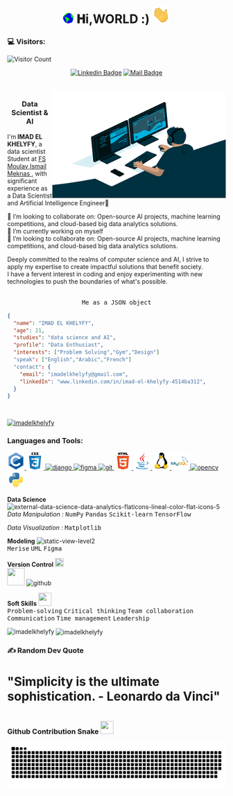 <h1 align="center">
  <img src="GIF/Earth.gif" width="24px">
  𝐇i,WORLD :)
  <img src="GIF/Hi.gif" width="40px" />
</h1>

 <h3 align="left">💻 Visitors:</h3>

![Visitor Count](https://profile-counter.glitch.me/{imadelkhelyfy}/count.svg)

<div align='center'>
  
  [![Linkedin Badge](https://img.shields.io/badge/-IMADELKHELYFY-0e76a8?style=flat&labelColor=0e76a8&logo=linkedin&logoColor=white)](https://www.linkedin.com/in/imad-el-khelyfy-4514ba312)
  [![Mail Badge](https://img.shields.io/badge/-IMADELKHELYFY-C70000?style=flat&labelColor=C70000&logo=gmail&logoColor=white)](https://imadelkhelyfy@gmail.com)
</div> <br>


<img align="right" height="250" width="400" alt="GIF" src="GIF/code.gif"/>
<h3 align="center">Data Scientist & AI </h3>
I'm<strong> IMAD EL KHELYFY</strong>, a data scientist Student  at <a href="https://www.fs-umi.ac.ma/ /">FS Moulay Ismail Meknas </a>, with significant experience as a Data Scientist and Artificial Intelligence Engineer🔭<br>
  
  👯 I’m looking to collaborate on: Open-source AI projects, machine learning competitions, and cloud-based big data analytics solutions.<br>
  🔭 I’m currently working on myself <br>
  👯 I’m looking to collaborate on: Open-source AI projects, machine learning competitions, and cloud-based big data analytics solutions.<br>
  
  Deeply committed to the realms of computer science and AI, I strive to apply my expertise to create impactful solutions that benefit society.<br>I have a fervent interest in coding and enjoy experimenting with new technologies to push the boundaries of what's possible.<br/>

  <br>
  <div align='center'> <kbd>Me as a JSON object</kbd> </div>
  
```json
{
  "name": "IMAD EL KHELYFY",
  "age": 21,
  "studies": "data science and AI",
  "profile": "Data Enthusiast",
  "interests": ["Problem Solving","Gym","Design"]
  "speak": ["English","Arabic","French"]
  "contact": {
    "email": "imadelkhelyfy@gmail.com",
    "linkedIn": "www.linkedin.com/in/imad-el-khelyfy-4514ba312",
  }
}
```

  <br/>
  
 
  
<p align="left"> <a href="https://github.com/ryo-ma/github-profile-trophy"><img src="https://github-profile-trophy.vercel.app/?username=imadelkhelyfy" alt="imadelkhelyfy" /></a> </p>





<h3 align="left">Languages and Tools:</h3>
<p align="left"> <a href="https://www.cprogramming.com/" target="_blank" rel="noreferrer"> <img src="https://raw.githubusercontent.com/devicons/devicon/master/icons/c/c-original.svg" alt="c" width="40" height="40"/> </a> <a href="https://www.w3schools.com/css/" target="_blank" rel="noreferrer"> <img src="https://raw.githubusercontent.com/devicons/devicon/master/icons/css3/css3-original-wordmark.svg" alt="css3" width="40" height="40"/> </a> <a href="https://www.djangoproject.com/" target="_blank" rel="noreferrer"> <img src="https://cdn.worldvectorlogo.com/logos/django.svg" alt="django" width="40" height="40"/> </a> <a href="https://www.figma.com/" target="_blank" rel="noreferrer"> <img src="https://www.vectorlogo.zone/logos/figma/figma-icon.svg" alt="figma" width="40" height="40"/> </a> <a href="https://git-scm.com/" target="_blank" rel="noreferrer"> <img src="https://www.vectorlogo.zone/logos/git-scm/git-scm-icon.svg" alt="git" width="40" height="40"/> </a> <a href="https://www.w3.org/html/" target="_blank" rel="noreferrer"> <img src="https://raw.githubusercontent.com/devicons/devicon/master/icons/html5/html5-original-wordmark.svg" alt="html5" width="40" height="40"/> </a>
<a href="https://www.java.com" target="_blank" rel="noreferrer"> <img src="https://raw.githubusercontent.com/devicons/devicon/master/icons/java/java-original.svg" alt="java" width="40" height="40"/> </a> <a href="https://www.linux.org/" target="_blank" rel="noreferrer"> <img src="https://raw.githubusercontent.com/devicons/devicon/master/icons/linux/linux-original.svg" alt="linux" width="40" height="40"/> </a> <a href="https://www.mysql.com/" target="_blank" rel="noreferrer"> <img src="https://raw.githubusercontent.com/devicons/devicon/master/icons/mysql/mysql-original-wordmark.svg" alt="mysql" width="40" height="40"/> </a> <a href="https://opencv.org/" target="_blank" rel="noreferrer"> <img src="https://www.vectorlogo.zone/logos/opencv/opencv-icon.svg" alt="opencv" width="40" height="40"/> </a> <a href="https://www.python.org" target="_blank" rel="noreferrer"> <img src="https://raw.githubusercontent.com/devicons/devicon/master/icons/python/python-original.svg" alt="python" width="40" height="40"/> </a> </p>

  **Data Science** <img width="20" height="20" src="https://img.icons8.com/external-flaticons-lineal-color-flat-icons/64/external-data-science-data-analytics-flaticons-lineal-color-flat-icons-5.png" alt="external-data-science-data-analytics-flaticons-lineal-color-flat-icons-5"/>  
  *Data Manipulation :*
    <kbd>NumPy</kbd>  <kbd>Pandas</kbd>  <kbd>Scikit-learn</kbd> <kbd>TensorFlow</kbd> 
    
  *Data Visualization :*
     <kbd>Matplotlib</kbd> 
    

  
  **Modeling** <img width="20" height="20" src="https://img.icons8.com/stickers/100/static-view-level2.png" alt="static-view-level2"/>  
  <kbd>Merise</kbd> <kbd>UML</kbd> <kbd>Figma</kbd>

 

  
  **Version Control** <img width="20" height="20" src="https://cdn.icon-icons.com/icons2/1738/PNG/512/iconfinder-technologymachineelectronicdevice25-4026435_113356.png"/>
  <br/>
  <img height="40" width="40" src="https://upload.wikimedia.org/wikipedia/commons/thumb/3/3f/Git_icon.svg/1024px-Git_icon.svg.png">
  <img width="40" height="40" src="https://img.icons8.com/?size=100&id=63777&format=png&color=000000" alt="github"/>

  **Soft Skills** <img height="30" width="30" src="https://img.icons8.com/?size=30&id=SakkXeHgINB9&format=png&color=000000" /><br>
  <kbd>Problem-solving</kbd> <kbd>Critical thinking</kbd> <kbd>Team collaboration</kbd> <kbd>Communication</kbd> <kbd>Time management</kbd> <kbd>Leadership</kbd>
  <br>
<p><img align="left" src="https://github-readme-stats.vercel.app/api/top-langs?username=imadelkhelyfy&show_icons=true&locale=en&layout=compact" alt="imadelkhelyfy" /></p>

<p>&nbsp;<img align="center" src="https://github-readme-stats.vercel.app/api?username=imadelkhelyfy&show_icons=true&locale=en" alt="imadelkhelyfy" /></p>
  
  </h1>

    
  


### ✍️ Random Dev Quote
<h1>"Simplicity is the ultimate sophistication.
- Leonardo da Vinci"<h1>

### Github Contribution Snake <img height="30" width="30" src="https://img.icons8.com/?size=30&id=87064&format=png&color=ffffff"/>
<img src="github-contribution-grid-snake.svg"/>

